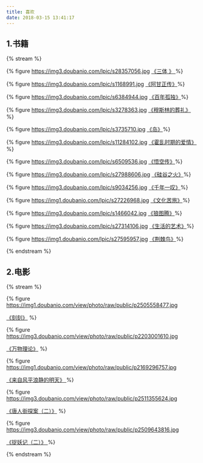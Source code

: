 ```yaml
---
title: 喜欢
date: 2018-03-15 13:41:17
---
```


## 1.书籍

{% stream %}

{% figure https://img3.doubanio.com/lpic/s28357056.jpg  [《三体 》 ](https://book.douban.com/subject/6518605/) %}

{% figure https://img3.doubanio.com/lpic/s1168991.jpg [《阿甘正传》](https://book.douban.com/subject/1211267/)%}

{% figure https://img3.doubanio.com/lpic/s6384944.jpg [《百年孤独》](https://book.douban.com/subject/6082808/)%}

{% figure https://img3.doubanio.com/lpic/s3278363.jpg [《穆斯林的葬礼》](https://book.douban.com/subject/2244146/)%}

{% figure https://img3.doubanio.com/lpic/s3735710.jpg [《岛》](https://book.douban.com/subject/3673651/)%}

{% figure https://img3.doubanio.com/lpic/s11284102.jpg [《霍乱时期的爱情》](https://book.douban.com/subject/10594787/)%}

{% figure https://img3.doubanio.com/lpic/s6509536.jpg [《悟空传》](https://book.douban.com/subject/6431994/)%}

{% figure https://img3.doubanio.com/lpic/s27988606.jpg [《硅谷之火》](https://book.douban.com/subject/26306584/)%}

{% figure https://img3.doubanio.com/lpic/s9034256.jpg [《千年一叹》](https://book.douban.com/subject/6808159/)%}

{% figure https://img1.doubanio.com/lpic/s27226968.jpg [《文化苦旅》](https://book.douban.com/subject/19940743/)%}

{% figure https://img3.doubanio.com/lpic/s1466042.jpg [《狼图腾》](https://book.douban.com/subject/1022060/)%}

{% figure https://img3.doubanio.com/lpic/s27314106.jpg [《生活的艺术》](https://book.douban.com/subject/7564166/)%}

{% figure https://img1.doubanio.com/lpic/s27595957.jpg [《荆棘鸟》](https://book.douban.com/subject/25887947/)%}

{% endstream %}

## 2.电影

{% stream %}

{% figure https://img1.doubanio.com/view/photo/raw/public/p2505558477.jpg

[《刻刻》](https://movie.douban.com/subject/27173361/) %}

{% figure https://img3.doubanio.com/view/photo/raw/public/p2203001610.jpg

[《万物理论》](https://movie.douban.com/subject/24815950/) %}

{% figure https://img1.doubanio.com/view/photo/raw/public/p2169296757.jpg

[《来自风平浪静的明天》 ](https://movie.douban.com/subject/11624690/) %}

{% figure https://img3.doubanio.com/view/photo/raw/public/p2511355624.jpg 

 [《唐人街探案（二）》](https://movie.douban.com/subject/26698897/?from=showing) %}

{% figure https://img3.doubanio.com/view/photo/raw/public/p2509643816.jpg 

[《捉妖记（二）》 ](https://img3.doubanio.com/view/photo/raw/public/p2509643816.jpg) %}

{% endstream %}







